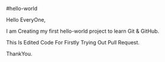 #hello-world


Hello EveryOne,

I am Creating my first hello-world project to learn Git & GitHub.

This Is Edited Code For Firstly Trying Out Pull Request.

ThankYou.
